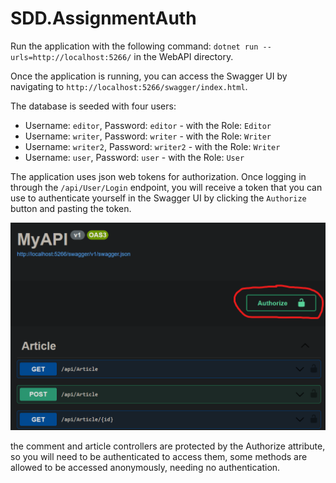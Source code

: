 # SDD.AssignmentAuth

Run the application with the following command: `dotnet run --urls=http://localhost:5266/` in the WebAPI directory.

Once the application is running, you can access the Swagger UI by navigating to `http://localhost:5266/swagger/index.html`.

The database is seeded with four users:
- Username: `editor`, Password: `editor` - with the Role: `Editor`
- Username: `writer`, Password: `writer` - with the Role: `Writer`
- Username: `writer2`, Password: `writer2` - with the Role: `Writer`
- Username: `user`, Password: `user` - with the Role: `User`

The application uses json web tokens for authorization. Once logging in through the `/api/User/Login` endpoint, you will receive a token that you can use to authenticate 
yourself in the Swagger UI by clicking the `Authorize` button and pasting the token. 

![auth.png](img%2Fauth.png)


the comment and article controllers are protected by the Authorize attribute, so you will need to be authenticated to access them, some methods are allowed to be accessed anonymously, needing no authentication.
